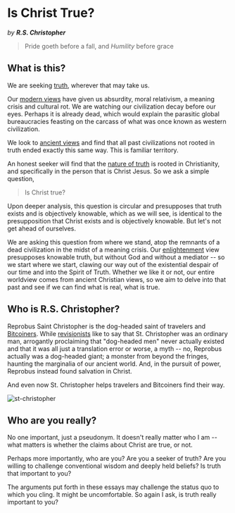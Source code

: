 # Is Christ True?

*by* ***R.S. Christopher***

> Pride goeth before a fall,
> and *Humility* before grace


<!--
Lord Jesus Christ
Son of the Living God
Have mercy on me,
 a sinner
-->



## What is this?

We are seeking 
 [truth](truth.md), wherever that may take us.

Our
 [modern views](modern-views/index.md)
 have given us absurdity, moral relativism, a meaning crisis and cultural rot. We are watching our civilization decay before our eyes. Perhaps it is already dead, which would explain the parasitic global bureaucracies feasting on the carcass of what was once known as western civilization.

We look to [ancient views](ancient-views/index.md) and find that all past civilizations not rooted in truth ended exactly this same way.
This is familiar territory.

An honest seeker will find that the [nature of truth](truth.md) is rooted in Christianity, and specifically in the person that is Christ Jesus. 
So we ask a simple question,

> Is Christ true?

Upon deeper analysis, this question is circular and presupposes that truth exists and is objectively knowable, which as we will see, is identical to the presupposition that Christ exists and is objectively knowable. But let's not get ahead of ourselves.

We are asking this question from where we stand, atop the remnants of a dead civilization in the midst of a meaning crisis. 
Our [enlightenment](modern-views/enlightenment.md) view presupposes knowable truth, but without God and without a mediator -- so we start where we start, clawing our way out of the existential despair of our time and into the Spirit of Truth. Whether we like it or not, our entire worldview comes from ancient Christian views, so we aim to delve into that past and see if we can find what is real, what is true.




## Who is R.S. Christopher?

Reprobus Saint Christopher is the dog-headed saint of travelers and [Bitcoiners](https://isbitcointrue.com). 
While [revisionists](https://en.wikipedia.org/wiki/Saint_Christopher) like to say that St. Christopher was an ordinary man, arrogantly proclaiming that "dog-headed men" never actually existed and that it was all just a translation error or worse, a myth -- no, Reprobus actually was a dog-headed giant; a monster from beyond the fringes, haunting the marginalia of our ancient world. And, in the pursuit of power, Reprobus instead found salvation in Christ.

And even now St. Christopher helps travelers and Bitcoiners find their way.

![st-christopher](/images/st-christopher.jpg)








## Who are you really?

No one important, just a pseudonym. 
It doesn't really matter who I am -- what matters is whether the claims about Christ are true, or not.

Perhaps more importantly, who are you? 
Are you a seeker of truth? 
Are you willing to challenge conventional wisdom and deeply held beliefs? 
Is truth that important to you?

The arguments put forth in these essays may challenge the status quo to which you cling. 
It might be uncomfortable. 
So again I ask, is truth really important to you?






